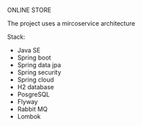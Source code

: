 ONLINE STORE

The project uses a mircoservice architecture

Stack:
- Java SE
- Spring boot
- Spring data jpa
- Spring security
- Spring cloud
- H2 database
- PosgreSQL
- Flyway
- Rabbit MQ
- Lombok